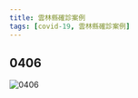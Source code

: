 ```yaml
---
title: 雲林縣確診案例
tags: [covid-19, 雲林縣確診案例]
---
```


## 0406
![0406](https://ws.yunlin.gov.tw/Download.ashx?u=LzAwMS9VcGxvYWQvNTIwL2NrZmlsZS8wMGYwODUxYy00Yzk4LTQwNGYtOGQyMi1iZDA4MmI3NTE1OWUuanBn&n=5qGIMjUzNTDmnKznuKPnorroqLrlgIvmoYjpm7LmnpfnuKPotrPot6EuanBn)